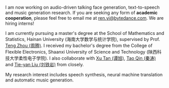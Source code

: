 I am now working on audio-driven talking face generation, text-to-speech and music generation research. If you are seeking any form of **academic cooperation**, please feel free to email me at [ren.yi@bytedance.com](mailto:ren.yi@bytedance.com). We are hiring interns!

I am currently pursuing a master's degree at the School of Mathematics and Statistics, Hainan University (海南大学数学与统计学院), supervised by Prof. [Teng Zhou (周腾)](https://scs.hainanu.edu.cn/info/1052/3112.htm). I received my bachelor's degree from the College of Flexible Electronics, Shaanxi University of Science and Technology (陕西科技大学柔性电子学院). I also collaborate with [Xu Tan (谭旭)](https://www.microsoft.com/en-us/research/people/xuta/), [Tao Qin (秦涛)](https://www.microsoft.com/en-us/research/people/taoqin/) and [Tie-yan Liu (刘铁岩)](https://www.microsoft.com/en-us/research/people/tyliu/) from closely.

My research interest includes speech synthesis, neural machine translation and automatic music generation.
